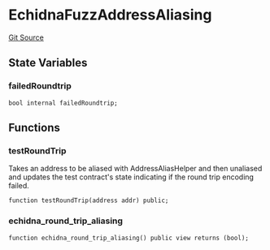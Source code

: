 # EchidnaFuzzAddressAliasing
[Git Source](https://github.com/ethereum-optimism/optimism/blob/f7b73857601914eeea6fc4c1ba46ae99ca744d97/contracts/echidna/FuzzAddressAliasing.sol)


## State Variables
### failedRoundtrip

```solidity
bool internal failedRoundtrip;
```


## Functions
### testRoundTrip

Takes an address to be aliased with AddressAliasHelper and then unaliased
and updates the test contract's state indicating if the round trip encoding
failed.


```solidity
function testRoundTrip(address addr) public;
```

### echidna_round_trip_aliasing


```solidity
function echidna_round_trip_aliasing() public view returns (bool);
```

